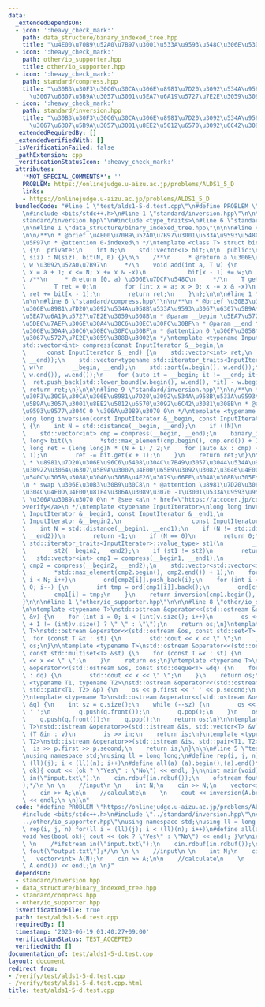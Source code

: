 ```yaml
---
data:
  _extendedDependsOn:
  - icon: ':heavy_check_mark:'
    path: data_structure/binary_indexed_tree.hpp
    title: "\u4E00\u70B9\u52A0\u7B97\u3001\u533A\u9593\u548C\u306E\u53D6\u5F97"
  - icon: ':heavy_check_mark:'
    path: other/io_supporter.hpp
    title: other/io_supporter.hpp
  - icon: ':heavy_check_mark:'
    path: standard/compress.hpp
    title: "\u30B3\u30F3\u30C6\u30CA\u306E\u8981\u7D20\u3092\u534A\u958B\u533A\u9593\
      \u3067\u6307\u5B9A\u3057\u3001\u5EA7\u6A19\u5727\u7E2E\u3059\u308B"
  - icon: ':heavy_check_mark:'
    path: standard/inversion.hpp
    title: "\u30B3\u30F3\u30C6\u30CA\u306E\u8981\u7D20\u3092\u534A\u958B\u533A\u9593\
      \u3067\u6307\u5B9A\u3057\u3001\u8EE2\u5012\u6570\u3092\u6C42\u3081\u308B"
  _extendedRequiredBy: []
  _extendedVerifiedWith: []
  _isVerificationFailed: false
  _pathExtension: cpp
  _verificationStatusIcon: ':heavy_check_mark:'
  attributes:
    '*NOT_SPECIAL_COMMENTS*': ''
    PROBLEM: https://onlinejudge.u-aizu.ac.jp/problems/ALDS1_5_D
    links:
    - https://onlinejudge.u-aizu.ac.jp/problems/ALDS1_5_D
  bundledCode: "#line 1 \"test/alds1-5-d.test.cpp\"\n#define PROBLEM \"https://onlinejudge.u-aizu.ac.jp/problems/ALDS1_5_D\"\
    \n#include <bits/stdc++.h>\n#line 1 \"standard/inversion.hpp\"\n\n\n#line 4 \"\
    standard/inversion.hpp\"\n#include <type_traits>\n#line 6 \"standard/inversion.hpp\"\
    \n\n#line 1 \"data_structure/binary_indexed_tree.hpp\"\n\n\n#line 4 \"data_structure/binary_indexed_tree.hpp\"\
    \n\n/**\n * @brief \u4E00\u70B9\u52A0\u7B97\u3001\u533A\u9593\u548C\u306E\u53D6\
    \u5F97\n * @attention 0-indexed\n */\ntemplate <class T> struct binary_indexed_tree\
    \ {\n  private:\n    int N;\n    std::vector<T> bit;\n\n  public:\n    binary_indexed_tree(int\
    \ siz) : N(siz), bit(N, 0) {}\n\n    /**\n     * @return a \u306E\u4F4D\u7F6E\u306B\
    \ w \u3092\u52A0\u7B97\n     */\n    void add(int a, T w) {\n        for (int\
    \ x = a + 1; x <= N; x += x & -x)\n            bit[x - 1] += w;\n    }\n\n   \
    \ /**\n     * @return [0, a) \u306E\u7DCF\u548C\n     */\n    T get(int a) {\n\
    \        T ret = 0;\n        for (int x = a; x > 0; x -= x & -x)\n           \
    \ ret += bit[x - 1];\n        return ret;\n    }\n};\n\n\n#line 1 \"standard/compress.hpp\"\
    \n\n\n#line 6 \"standard/compress.hpp\"\n\n/**\n * @brief \u30B3\u30F3\u30C6\u30CA\
    \u306E\u8981\u7D20\u3092\u534A\u958B\u533A\u9593\u3067\u6307\u5B9A\u3057\u3001\
    \u5EA7\u6A19\u5727\u7E2E\u3059\u308B\n * @param __begin \u5EA7\u5727\u3059\u308B\
    \u5DE6\u7AEF\u306E\u30A4\u30C6\u30EC\u30FC\u30BF\n * @param __end \u53F3\u7AEF\
    \u306E\u30A4\u30C6\u30EC\u30FC\u30BF\n * @attention 0 \u306F\u3058\u307E\u308A\
    \u3067\u5727\u7E2E\u3059\u308B\u3002\n */\ntemplate <typename InputIterator>\n\
    std::vector<int> compress(const InputIterator &__begin,\n                    \
    \      const InputIterator &__end) {\n    std::vector<int> ret;\n    ret.reserve(std::distance(__begin,\
    \ __end));\n    std::vector<typename std::iterator_traits<InputIterator>::value_type>\
    \ w(\n        __begin, __end);\n    std::sort(w.begin(), w.end());\n    w.erase(std::unique(w.begin(),\
    \ w.end()), w.end());\n    for (auto it = __begin; it != __end; it++)\n      \
    \  ret.push_back(std::lower_bound(w.begin(), w.end(), *it) - w.begin());\n   \
    \ return ret;\n}\n\n\n#line 9 \"standard/inversion.hpp\"\n\n/**\n * @brief \u30B3\
    \u30F3\u30C6\u30CA\u306E\u8981\u7D20\u3092\u534A\u958B\u533A\u9593\u3067\u6307\
    \u5B9A\u3057\u3001\u8EE2\u5012\u6570\u3092\u6C42\u3081\u308B\n * @attention \u533A\
    \u9593\u9577\u304C 0 \u306A\u3089\u3070 0\n */\ntemplate <typename InputIterator>\n\
    long long inversion(const InputIterator &__begin, const InputIterator &__end)\
    \ {\n    int N = std::distance(__begin, __end);\n    if (!N)\n        return 0;\n\
    \    std::vector<int> cmp = compress(__begin, __end);\n    binary_indexed_tree<long\
    \ long> bit(\n        *std::max_element(cmp.begin(), cmp.end()) + 1);\n    long\
    \ long ret = (long long)N * (N + 1) / 2;\n    for (auto &x : cmp) {\n        bit.add(x,\
    \ 1);\n        ret -= bit.get(x + 1);\n    }\n    return ret;\n}\n\n/**\n * @brief\n\
    \ * \u8981\u7D20\u306E\u96C6\u5408\u304C\u7B49\u3057\u3044\u534A\u958B\u533A\u9593\
    \u30922\u3064\u6307\u5B9A\u3002\u4E00\u65B9\u3092\u3082\u3046\u4E00\u65B9\u3068\
    \u540C\u3058\u3088\u3046\u306B\u4E26\u3079\u66FF\u3048\u308B\u305F\u3081\u306E\
    \n * swap \u306E\u30B3\u30B9\u30C8\n * @attention \u8981\u7D20\u306E\u96C6\u5408\
    \u304C\u4E0D\u4E00\u81F4\u306A\u3089\u3070 -1\u3001\u533A\u9593\u9577\u304C 0\
    \ \u306A\u3089\u3070 0\n * @see <a\n * href=\"https://atcoder.jp/contests/arc120/submissions/42083168\"\
    >verify</a>\n */\ntemplate <typename InputIterator>\nlong long inversion(const\
    \ InputIterator &__begin1, const InputIterator &__end1,\n                    const\
    \ InputIterator &__begin2,\n                    const InputIterator &__end2) {\n\
    \    int N = std::distance(__begin1, __end1);\n    if (N != std::distance(__begin2,\
    \ __end2))\n        return -1;\n    if (N == 0)\n        return 0;\n    std::multiset<typename\
    \ std::iterator_traits<InputIterator>::value_type> st1(\n        __begin1, __end1),\n\
    \        st2(__begin2, __end2);\n    if (st1 != st2)\n        return -1;\n\n \
    \   std::vector<int> cmp1 = compress(__begin1, __end1),\n                    \
    \ cmp2 = compress(__begin2, __end2);\n    std::vector<std::vector<int>> ord(\n\
    \        *std::max_element(cmp2.begin(), cmp2.end()) + 1);\n    for (int i = 0;\
    \ i < N; i++)\n        ord[cmp2[i]].push_back(i);\n    for (int i = N - 1; i >=\
    \ 0; i--) {\n        int tmp = ord[cmp1[i]].back();\n        ord[cmp1[i]].pop_back();\n\
    \        cmp1[i] = tmp;\n    }\n    return inversion(cmp1.begin(), cmp1.end());\n\
    }\n\n\n#line 1 \"other/io_supporter.hpp\"\n\n\n#line 8 \"other/io_supporter.hpp\"\
    \n\ntemplate <typename T>\nstd::ostream &operator<<(std::ostream &os, const std::vector<T>\
    \ &v) {\n    for (int i = 0; i < (int)v.size(); i++)\n        os << v[i] << (i\
    \ + 1 != (int)v.size() ? \" \" : \"\");\n    return os;\n}\ntemplate <typename\
    \ T>\nstd::ostream &operator<<(std::ostream &os, const std::set<T> &st) {\n  \
    \  for (const T &x : st) {\n        std::cout << x << \" \";\n    }\n    return\
    \ os;\n}\n\ntemplate <typename T>\nstd::ostream &operator<<(std::ostream &os,\
    \ const std::multiset<T> &st) {\n    for (const T &x : st) {\n        std::cout\
    \ << x << \" \";\n    }\n    return os;\n}\ntemplate <typename T>\nstd::ostream\
    \ &operator<<(std::ostream &os, const std::deque<T> &dq) {\n    for (const T &x\
    \ : dq) {\n        std::cout << x << \" \";\n    }\n    return os;\n}\ntemplate\
    \ <typename T1, typename T2>\nstd::ostream &operator<<(std::ostream &os, const\
    \ std::pair<T1, T2> &p) {\n    os << p.first << ' ' << p.second;\n    return os;\n\
    }\ntemplate <typename T>\nstd::ostream &operator<<(std::ostream &os, std::queue<T>\
    \ &q) {\n    int sz = q.size();\n    while (--sz) {\n        os << q.front() <<\
    \ ' ';\n        q.push(q.front());\n        q.pop();\n    }\n    os << q.front();\n\
    \    q.push(q.front());\n    q.pop();\n    return os;\n}\n\ntemplate <typename\
    \ T>\nstd::istream &operator>>(std::istream &is, std::vector<T> &v) {\n    for\
    \ (T &in : v)\n        is >> in;\n    return is;\n}\ntemplate <typename T1, typename\
    \ T2>\nstd::istream &operator>>(std::istream &is, std::pair<T1, T2> &p) {\n  \
    \  is >> p.first >> p.second;\n    return is;\n}\n\n\n#line 5 \"test/alds1-5-d.test.cpp\"\
    \nusing namespace std;\nusing ll = long long;\n#define rep(i, j, n) for(ll i =\
    \ (ll)(j); i < (ll)(n); i++)\n#define all(a) (a).begin(),(a).end()\nvoid Yes(bool\
    \ ok){ cout << (ok ? \"Yes\" : \"No\") << endl; }\n\nint main(void){\n \n    /*ifstream\
    \ in(\"input.txt\");\n    cin.rdbuf(in.rdbuf());\n    ofstream fout(\"output.txt\"\
    );*/\n \n \n    //input\n \n    int N;\n    cin >> N;\n    vector<int> A(N);\n\
    \    cin >> A;\n\n    //calculate\n    \n    cout << inversion(A.begin(), A.end())\
    \ << endl;\n \n}\n"
  code: "#define PROBLEM \"https://onlinejudge.u-aizu.ac.jp/problems/ALDS1_5_D\"\n\
    #include <bits/stdc++.h>\n#include \"../standard/inversion.hpp\"\n#include \"\
    ../other/io_supporter.hpp\"\nusing namespace std;\nusing ll = long long;\n#define\
    \ rep(i, j, n) for(ll i = (ll)(j); i < (ll)(n); i++)\n#define all(a) (a).begin(),(a).end()\n\
    void Yes(bool ok){ cout << (ok ? \"Yes\" : \"No\") << endl; }\n\nint main(void){\n\
    \ \n    /*ifstream in(\"input.txt\");\n    cin.rdbuf(in.rdbuf());\n    ofstream\
    \ fout(\"output.txt\");*/\n \n \n    //input\n \n    int N;\n    cin >> N;\n \
    \   vector<int> A(N);\n    cin >> A;\n\n    //calculate\n    \n    cout << inversion(A.begin(),\
    \ A.end()) << endl;\n \n}"
  dependsOn:
  - standard/inversion.hpp
  - data_structure/binary_indexed_tree.hpp
  - standard/compress.hpp
  - other/io_supporter.hpp
  isVerificationFile: true
  path: test/alds1-5-d.test.cpp
  requiredBy: []
  timestamp: '2023-06-19 01:40:27+09:00'
  verificationStatus: TEST_ACCEPTED
  verifiedWith: []
documentation_of: test/alds1-5-d.test.cpp
layout: document
redirect_from:
- /verify/test/alds1-5-d.test.cpp
- /verify/test/alds1-5-d.test.cpp.html
title: test/alds1-5-d.test.cpp
---
```

